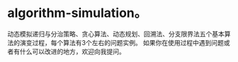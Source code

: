 # algorithm-simulation。
动态模拟递归与分治策略、贪心算法、动态规划、回溯法、分支限界法五个基本算法的演变过程，每个算法有3个左右的问题实例。
如果你在使用过程中遇到问题或者有什么可以改进的地方，欢迎向我提问。
